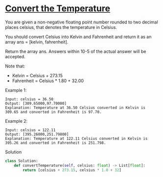 # [Convert the Temperature](https://leetcode.com/problems/convert-the-temperature/)

You are given a non-negative floating point number rounded to two decimal places celsius, that denotes the temperature in Celsius.

You should convert Celsius into Kelvin and Fahrenheit and return it as an array ans = [kelvin, fahrenheit].

Return the array ans. Answers within 10-5 of the actual answer will be accepted.

Note that:

- Kelvin = Celsius + 273.15
- Fahrenheit = Celsius * 1.80 + 32.00

Example 1:
```
Input: celsius = 36.50
Output: [309.65000,97.70000]
Explanation: Temperature at 36.50 Celsius converted in Kelvin is 309.65 and converted in Fahrenheit is 97.70.
```
Example 2:
```
Input: celsius = 122.11
Output: [395.26000,251.79800]
Explanation: Temperature at 122.11 Celsius converted in Kelvin is 395.26 and converted in Fahrenheit is 251.798.
```
Solution
```python
class Solution:
    def convertTemperature(self, celsius: float) -> List[float]:
        return [celsius + 273.15, celsius * 1.8 + 32]
```